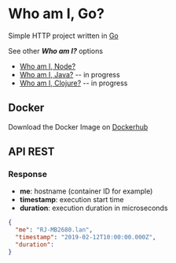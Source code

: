 # Who am I, Go? 

Simple HTTP project written in [Go](https://golang.org/) 

See other _**Who am I?**_ options
- [Who am I, Node?](https://github.com/marcopollivier/whoaminode)
- [Who am I, Java?]() -- in progress
- [Who am I, Clojure?]() -- in progress

## Docker

Download the Docker Image on [Dockerhub](https://hub.docker.com/r/marcopollivier/whoami) 

## API REST

### Response

- **me**: hostname (container ID for example)
- **timestamp**: execution start time
- **duration**: execution duration in microseconds 

```json
{
  "me": "RJ-MB2680.lan",
  "timestamp": "2019-02-12T10:00:00.000Z",
  "duration": 
}
```
